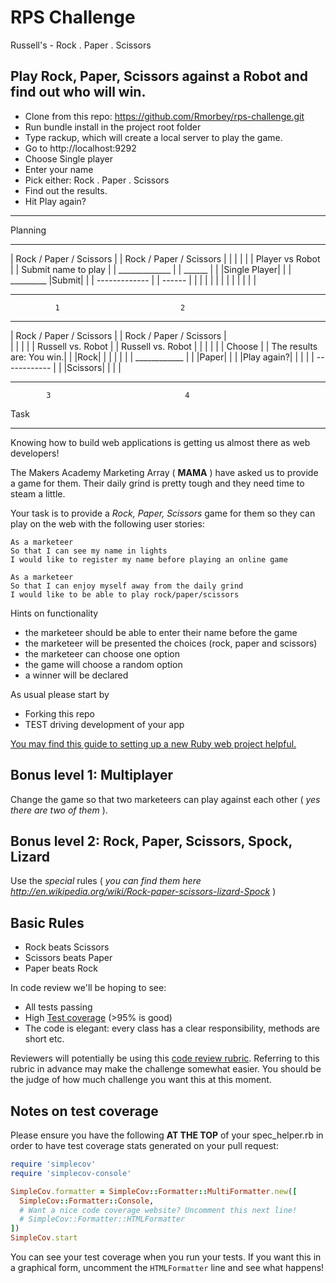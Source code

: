 # RPS Challenge

Russell's - Rock . Paper . Scissors

Play Rock, Paper, Scissors against a Robot and find out who will win.
-------

* Clone from this repo: https://github.com/Rmorbey/rps-challenge.git
* Run bundle install in the project root folder
* Type rackup, which will create a local server to play the game. 
* Go to http://localhost:9292
* Choose Single player
* Enter your name
* Pick either: Rock . Paper . Scissors
* Find out the results.
* Hit Play again?

-------

Planning

----------------------------  ----------------------------  
| Rock / Paper / Scissors  |  | Rock / Paper / Scissors  |
|                          |  |                          |
|     Player vs Robot      |  |   Submit name to play    |
|      _____________       |  |               ______     |
|     |Single Player|      |  |   _________  |Submit|    |
|      -------------       |  |               ------     |
|                          |  |                          |
|                          |  |                          |
|                          |  |                          |
----------------------------  ---------------------------- 
              1                           2
----------------------------  ----------------------------
| Rock / Paper / Scissors  |  | Rock / Paper / Scissors  |  
|                          |  |                          |
|    Russell vs. Robot     |  |    Russell vs. Robot     |
|                          |  |                          |
| Choose                   |  | The results are: You win.|
| |Rock|                   |  |                          |
|                          |  |      ____________        |
| |Paper|                  |  |      |Play again?|       |
|                          |  |      ------------        |
| |Scissors|               |  |                          |
----------------------------  ---------------------------- 
            3                              4
Task

----

Knowing how to build web applications is getting us almost there as web developers!

The Makers Academy Marketing Array ( **MAMA** ) have asked us to provide a game for them. Their daily grind is pretty tough and they need time to steam a little.

Your task is to provide a _Rock, Paper, Scissors_ game for them so they can play on the web with the following user stories:

```
As a marketeer
So that I can see my name in lights
I would like to register my name before playing an online game

As a marketeer
So that I can enjoy myself away from the daily grind
I would like to be able to play rock/paper/scissors
```

Hints on functionality

- the marketeer should be able to enter their name before the game
- the marketeer will be presented the choices (rock, paper and scissors)
- the marketeer can choose one option
- the game will choose a random option
- a winner will be declared


As usual please start by

* Forking this repo
* TEST driving development of your app

[You may find this guide to setting up a new Ruby web project helpful.](https://github.com/makersacademy/course/blob/main/pills/ruby_web_project_setup_list.md)

## Bonus level 1: Multiplayer

Change the game so that two marketeers can play against each other ( _yes there are two of them_ ).

## Bonus level 2: Rock, Paper, Scissors, Spock, Lizard

Use the _special_ rules ( _you can find them here http://en.wikipedia.org/wiki/Rock-paper-scissors-lizard-Spock_ )

## Basic Rules

- Rock beats Scissors
- Scissors beats Paper
- Paper beats Rock

In code review we'll be hoping to see:

* All tests passing
* High [Test coverage](https://github.com/makersacademy/course/blob/main/pills/test_coverage.md) (>95% is good)
* The code is elegant: every class has a clear responsibility, methods are short etc.

Reviewers will potentially be using this [code review rubric](docs/review.md).  Referring to this rubric in advance may make the challenge somewhat easier.  You should be the judge of how much challenge you want this at this moment.

Notes on test coverage
----------------------

Please ensure you have the following **AT THE TOP** of your spec_helper.rb in order to have test coverage stats generated
on your pull request:

```ruby
require 'simplecov'
require 'simplecov-console'

SimpleCov.formatter = SimpleCov::Formatter::MultiFormatter.new([
  SimpleCov::Formatter::Console,
  # Want a nice code coverage website? Uncomment this next line!
  # SimpleCov::Formatter::HTMLFormatter
])
SimpleCov.start
```

You can see your test coverage when you run your tests. If you want this in a graphical form, uncomment the `HTMLFormatter` line and see what happens!

